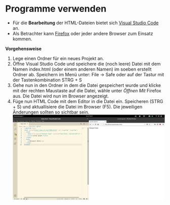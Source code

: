 Programme verwenden
===

* Für die **Bearbeitung** der HTML-Dateien bietet sich [Visual Studio Code](https://code.visualstudio.com/) an.
* Als Betrachter kann [Firefox](https://www.mozilla.org/) oder jeder andere Browser zum Einsatz kommen.

**Vorgehensweise**

1. Lege einen Ordner für ein neues Projekt an.
2. Öffne Visual Studio Code und speichere die (noch leere) Datei mit dem Namen index.html (oder einem anderen Namen) im soeben erstellt Ordner ab. Speichern im Menü unter: File -> Safe oder auf der Tastur mit der Tastenkombination STRG + S
3. Gehe nun in den Ordner in dem die Datei gespeichert wurde und klicke mit der rechten Maustaste auf die Datei, wähle unter *Öffnen Mit* Firefox aus. Die Datei wird nun im Browser angezeigt.
4. Füge nun HTML Code mit dem Editor in die Datei ein. Speicheren (STRG + S) und aktuallisiere die Datei im Browser (F5). Die jeweiligen Änderungen sollten so sichtbar sein.
![Visual Studio Code und Firefox](https://raw.githubusercontent.com/pheonton/webdesign/master/images/screen_vsc_firefox_01.png)
